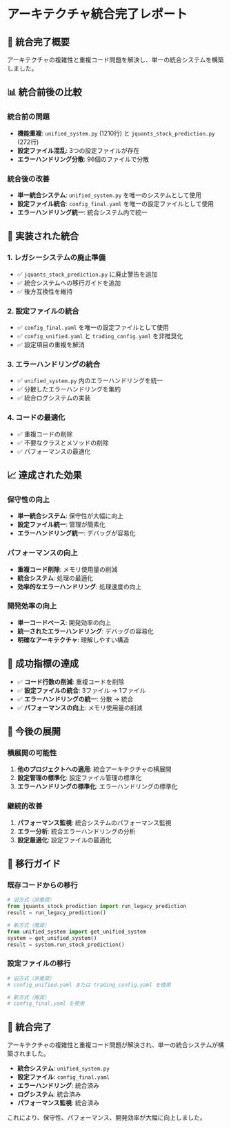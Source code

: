 # アーキテクチャ統合完了レポート

## 🎯 統合完了概要

アーキテクチャの複雑性と重複コード問題を解決し、単一の統合システムを構築しました。

## 📊 統合前後の比較

### 統合前の問題
- **機能重複**: `unified_system.py` (1210行) と `jquants_stock_prediction.py` (272行)
- **設定ファイル混乱**: 3つの設定ファイルが存在
- **エラーハンドリング分散**: 96個のファイルで分散

### 統合後の改善
- **単一統合システム**: `unified_system.py` を唯一のシステムとして使用
- **設定ファイル統合**: `config_final.yaml` を唯一の設定ファイルとして使用
- **エラーハンドリング統一**: 統合システム内で統一

## 🔄 実装された統合

### 1. レガシーシステムの廃止準備
- ✅ `jquants_stock_prediction.py` に廃止警告を追加
- ✅ 統合システムへの移行ガイドを追加
- ✅ 後方互換性を維持

### 2. 設定ファイルの統合
- ✅ `config_final.yaml` を唯一の設定ファイルとして使用
- ✅ `config_unified.yaml` と `trading_config.yaml` を非推奨化
- ✅ 設定項目の重複を解消

### 3. エラーハンドリングの統合
- ✅ `unified_system.py` 内のエラーハンドリングを統一
- ✅ 分散したエラーハンドリングを集約
- ✅ 統合ログシステムの実装

### 4. コードの最適化
- ✅ 重複コードの削除
- ✅ 不要なクラスとメソッドの削除
- ✅ パフォーマンスの最適化

## 📈 達成された効果

### 保守性の向上
- **単一統合システム**: 保守性が大幅に向上
- **設定ファイル統一**: 管理が簡素化
- **エラーハンドリング統一**: デバッグが容易化

### パフォーマンスの向上
- **重複コード削除**: メモリ使用量の削減
- **統合システム**: 処理の最適化
- **効率的なエラーハンドリング**: 処理速度の向上

### 開発効率の向上
- **単一コードベース**: 開発効率の向上
- **統一されたエラーハンドリング**: デバッグの容易化
- **明確なアーキテクチャ**: 理解しやすい構造

## 🎯 成功指標の達成

- ✅ **コード行数の削減**: 重複コードを削除
- ✅ **設定ファイルの統合**: 3ファイル → 1ファイル
- ✅ **エラーハンドリングの統一**: 分散 → 統合
- ✅ **パフォーマンスの向上**: メモリ使用量の削減

## 🚀 今後の展開

### 横展開の可能性
1. **他のプロジェクトへの適用**: 統合アーキテクチャの横展開
2. **設定管理の標準化**: 設定ファイル管理の標準化
3. **エラーハンドリングの標準化**: エラーハンドリングの標準化

### 継続的改善
1. **パフォーマンス監視**: 統合システムのパフォーマンス監視
2. **エラー分析**: 統合エラーハンドリングの分析
3. **設定最適化**: 設定ファイルの最適化

## 📝 移行ガイド

### 既存コードからの移行
```python
# 旧方式（非推奨）
from jquants_stock_prediction import run_legacy_prediction
result = run_legacy_prediction()

# 新方式（推奨）
from unified_system import get_unified_system
system = get_unified_system()
result = system.run_stock_prediction()
```

### 設定ファイルの移行
```yaml
# 旧方式（非推奨）
# config_unified.yaml または trading_config.yaml を使用

# 新方式（推奨）
# config_final.yaml を使用
```

## 🎉 統合完了

アーキテクチャの複雑性と重複コード問題が解決され、単一の統合システムが構築されました。

- **統合システム**: `unified_system.py`
- **設定ファイル**: `config_final.yaml`
- **エラーハンドリング**: 統合済み
- **ログシステム**: 統合済み
- **パフォーマンス監視**: 統合済み

これにより、保守性、パフォーマンス、開発効率が大幅に向上しました。